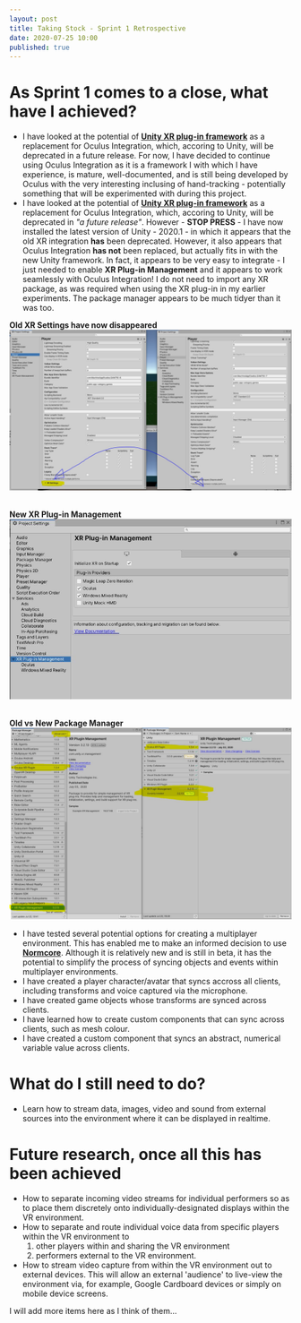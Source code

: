 ```yaml
---
layout: post
title: Taking Stock - Sprint 1 Retrospective
date: 2020-07-25 10:00
published: true
---
```


# As Sprint 1 comes to a close, what have I achieved?

* I have looked at the potential of **[Unity XR plug-in framework](https://docs.unity3d.com/Manual/XR.html)** as a replacement for Oculus Integration, which, accoring to Unity, will be deprecated in a future release. For now, I have decided to continue using Oculus Integration as it is a framework I with which I have experience, is mature, well-documented, and is still being developed by Oculus with the very interesting inclusing of hand-tracking - potentially something that will be experimented with during this project.
* I have looked at the potential of **[Unity XR plug-in framework](https://docs.unity3d.com/Manual/XR.html)** as a replacement for Oculus Integration, which, accoring to Unity, will be deprecated in _"a future release"_. However - **STOP PRESS** - I have now installed the latest version of Unity - 2020.1 - in which it appears that the old XR integration **has** been deprecated. However, it also appears that Oculus Integration **has not** been replaced, but actually fits in with the new Unity framework. In fact, it appears to be very easy to integrate - I just needed to enable **XR Plug-in Management** and it appears to work seamlessly with Oculus Integration! I do not need to import any XR package, as was required when using the XR plug-in in my earlier experiments. The package manager appears to be much tidyer than it was too.

**Old XR Settings have now disappeared**
![Unity 2020.1 changes to XR Integration and Package Manager](\images\GAM750\unity-xr-deprecated-2020.jpg)
<br><br>

**New XR Plug-in Management**
![Unity 2020.1 changes to XR Integration and Package Manager](\images\GAM750\unity-xr-plugin-1.jpg)
<br><br>

**Old vs New Package Manager**
![Unity 2020.1 changes to XR Integration and Package Manager](\images\GAM750\unity-xr-plugin-2.jpg)


* I have tested several potential options for creating a multiplayer environment. This has enabled me to make an informed decision to use **[Normcore](https://normcore.io/)**. Although it is relatively new and is still in beta, it has the potential to simplify the process of syncing objects and events within multiplayer environments.
* I have created a player character/avatar that syncs accross all clients, including transforms and voice captured via the microphone.
* I have created game objects whose transforms are synced across clients.
* I have learned how to create custom components that can sync across clients, such as mesh colour.
* I have created a custom component that syncs an abstract, numerical variable value across clients.

# What do I still need to do?

* Learn how to stream data, images, video and sound from external sources into the environment where it can be displayed in realtime.

# Future research, once all this has been achieved

* How to separate incoming video streams for individual performers so as to place them discretely onto individually-designated displays within the VR environment.
* How to separate and route individual voice data from specific players within the VR environment to 
  1. other players within and sharing the VR environment  
  2. performers external to the VR environment.
* How to stream video capture from within the VR environment out to external devices. This will allow an external 'audience' to live-view the environment via, for example, Google Cardboard devices or simply on mobile device screens.

I will add more items here as I think of them...